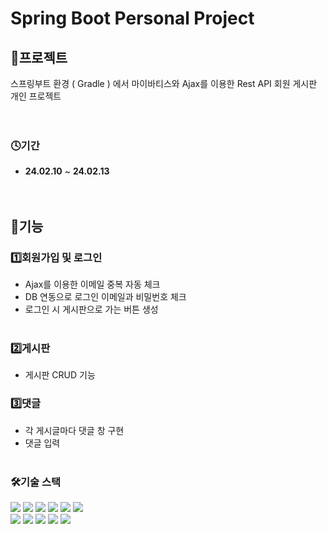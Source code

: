 # Spring Boot Personal Project

## 💾프로젝트

스프링부트 환경 ( Gradle ) 에서 마이바티스와 Ajax를 이용한 Rest API 회원 게시판 개인 프로젝트
<br><br><br>

### 🕓기간

- **24.02.10** ~ **24.02.13** <br><br><br>


## 📝기능

### 1️⃣회원가입 및 로그인

* Ajax를 이용한 이메일 중복 자동 체크<br>
* DB 연동으로 로그인 이메일과 비밀번호 체크<br>
* 로그인 시 게시판으로 가는 버튼 생성<br><br>

### 2️⃣게시판

* 게시판 CRUD 기능

### 3️⃣댓글

* 각 게시글마다 댓글 창 구현<br>
* 댓글 입력<br><br>


### 🛠기술 스택

<div>
<img src="https://img.shields.io/badge/JAVA-C01818?style=flat-square&logo=coffeescript&logoColor=white" />
<img src="https://img.shields.io/badge/spring-6DB33F?style=flat&logo=spring&logoColor=white" />
<img src="https://img.shields.io/badge/Springboot-6DB33F?style=flat&logo=springboot&logoColor=white"/>	
<img src="https://img.shields.io/badge/jquery-0769AD?style=flat&logo=jquery&logoColor=white"/>
<img src="https://img.shields.io/badge/Mybatis-000000?style=flat&logo=Fluentd&logoColor=white"/>
<img src="https://img.shields.io/badge/MariaDB-003545?style=flat&logo=MariaDB&logoColor=white" />
     
<br>
<img src="https://img.shields.io/badge/HTML5-E34F26?style=flat-square&logo=HTML5&logoColor=fff"/>
<img src="https://img.shields.io/badge/JavaScript-F7DF1E?style=flat-square&logo=JavaScript&logoColor=000"/>
<img src="https://img.shields.io/badge/CSS3-1572B6?style=flat-square&logo=CSS3&logoColor=fff"/>
<img src="https://img.shields.io/badge/bootstrap-7952B3?style=flat&logo=bootstrap&logoColor=white"/>
<img src="https://img.shields.io/badge/IntelliJ-000000?style=flat-square&logo=intellijidea&logoColor=white" />

<br>




